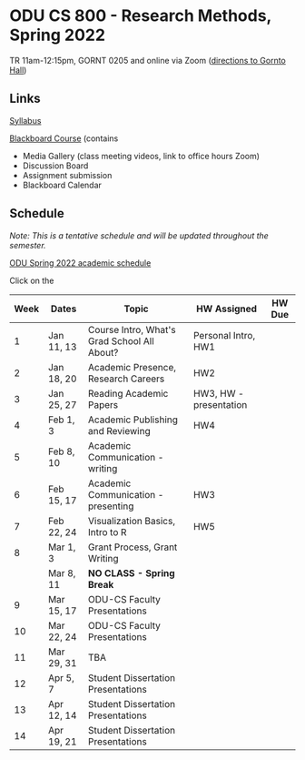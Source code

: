 # ODU CS 800 - Research Methods, Spring 2022

TR 11am-12:15pm, GORNT 0205 and online via Zoom ([directions to Gornto Hall](https://clt.odu.edu/directions-to-gornto))

## Links

[Syllabus](syllabus.md)

[Blackboard Course](https://www.blackboard.odu.edu/ultra/courses/_394465_1/cl/outline) (contains 
* Media Gallery (class meeting videos, link to office hours Zoom)
* Discussion Board
* Assignment submission
* Blackboard Calendar

## Schedule

*Note: This is a tentative schedule and will be updated throughout the semester.*

[ODU Spring 2022 academic schedule](https://www.odu.edu/academics/calendar/spring)

Click on the 

|Week |Dates|Topic|HW Assigned|HW Due|
|---|---|---|---|---|
|1|	Jan 11, 13|	Course Intro, What's Grad School All About? | Personal Intro, HW1 | |
|2|	Jan 18, 20|	Academic Presence, Research Careers | HW2 | |
|3|	Jan 25, 27|	Reading Academic Papers | HW3, HW - presentation | | 
|4|	Feb 1, 3| Academic Publishing and Reviewing | HW4 | |
|5|	Feb 8, 10| Academic Communication - writing  |
|6|	Feb 15, 17|	Academic Communication - presenting | HW3 | |
|7|	Feb 22, 24|	Visualization Basics, Intro to R | HW5 | | 
|8|	Mar 1, 3|	Grant Process, Grant Writing |
||	Mar 8, 11|	**NO CLASS - Spring Break** | 
|9|	Mar 15, 17|	ODU-CS Faculty Presentations | 
|10| Mar 22, 24|	ODU-CS Faculty Presentations | 
|11| Mar 29, 31|	TBA | 
|12| Apr 5, 7|	Student Dissertation Presentations | 
|13| Apr 12, 14|	Student Dissertation Presentations |
|14| Apr 19, 21|	Student Dissertation Presentations |
